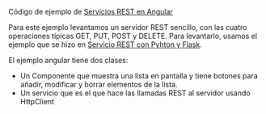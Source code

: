 Código de ejemplo de [Servicios REST en Angular](https://chuidiang.org/index.php?title=Servicios_REST_en_Angular)

Para este ejemplo levantamos un servidor REST sencillo, con las cuatro operaciones típicas GET, PUT, POST y DELETE. Para levantarlo, usamos el ejemplo que se hizo en [Servicio REST con Pyhton y Flask](https://chuidiang.org/index.php?title=Web_Services_REST_con_Python_y_Flask).

El ejemplo angular tiene dos clases:

* Un Componente que muestra una lista en pantalla y tiene botones para añadir, modificar y borrar elementos de la lista.
* Un servicio que es el que hace las llamadas REST al servidor usando HttpClient